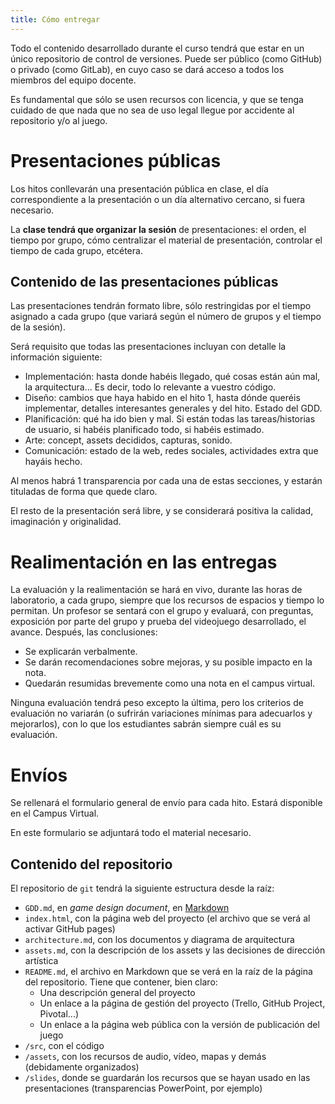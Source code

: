 ```yaml
---
title: Cómo entregar
---
```


Todo el contenido desarrollado durante el curso tendrá que estar en un único repositorio de control de versiones. Puede ser público (como GitHub) o privado (como GitLab), en cuyo caso se dará acceso a todos los miembros del equipo docente.

Es fundamental que sólo se usen recursos con licencia, y que se tenga cuidado de que nada que no sea de uso legal llegue por accidente al repositorio y/o al juego.

# Presentaciones públicas

Los hitos conllevarán una presentación pública en clase, el día correspondiente a la presentación o un día alternativo cercano, si fuera necesario.

La **clase tendrá que organizar la sesión** de presentaciones: el orden, el tiempo por grupo, cómo centralizar el material de presentación, controlar el tiempo de cada grupo, etcétera.

## Contenido de las presentaciones públicas

Las presentaciones tendrán formato libre, sólo restringidas por el tiempo asignado a cada grupo (que variará según el número de grupos y el tiempo de la sesión).

Será requisito que todas las presentaciones incluyan con detalle la información siguiente:

- Implementación: hasta donde habéis llegado, qué cosas están aún mal, la arquitectura... Es decir, todo lo relevante a vuestro código.
- Diseño: cambios que haya habido en el hito 1, hasta dónde queréis implementar, detalles interesantes generales y del hito. Estado del GDD.
- Planificación: qué ha ido bien y mal. Si están todas las tareas/historias de usuario, si habéis planificado todo, si habéis estimado.
- Arte: concept, assets decididos, capturas, sonido.
- Comunicación: estado de la web, redes sociales, actividades extra que hayáis hecho.

Al menos habrá 1 transparencia por cada una de estas secciones, y estarán tituladas de forma que quede claro.

El resto de la presentación será libre, y se considerará positiva la calidad, imaginación y originalidad.

# Realimentación en las entregas

La evaluación y la realimentación se hará en vivo, durante las horas de laboratorio, a cada grupo, siempre que los recursos de espacios y tiempo lo permitan. Un profesor se sentará con el grupo y evaluará, con preguntas, exposición por parte del grupo y prueba del videojuego desarrollado, el avance. Después, las conclusiones:

- Se explicarán verbalmente.
- Se darán recomendaciones sobre mejoras, y su posible impacto en la nota.
- Quedarán resumidas brevemente como una nota en el campus virtual.

Ninguna evaluación tendrá peso excepto la última, pero los criterios de evaluación no variarán (o sufrirán variaciones mínimas para adecuarlos y mejorarlos), con lo que los estudiantes sabrán siempre cuál es su evaluación.

# Envíos

Se rellenará el formulario general de envío para cada hito. Estará disponible en el Campus Virtual.

En este formulario se adjuntará todo el material necesario.

## Contenido del repositorio

El repositorio de `git` tendrá la siguiente estructura desde la raíz:

- `GDD.md`, en *game design document*, en [Markdown](https://guides.github.com/features/mastering-markdown/)
- `index.html`, con la página web del proyecto (el archivo que se verá al activar GitHub pages)
- `architecture.md`, con los documentos y diagrama de arquitectura
- `assets.md`, con la descripción de los assets y las decisiones de dirección artística
- `README.md`, el archivo en Markdown que se verá en la raíz de la página del repositorio. Tiene que contener, bien claro:
    - Una descripción general del proyecto
    - Un enlace a la página de gestión del proyecto (Trello, GitHub Project, Pivotal...)
    - Un enlace a la página web pública con la versión de publicación del juego
- `/src`, con el código
- `/assets`, con los recursos de audio, vídeo, mapas y demás (debidamente organizados)
- `/slides`, donde se guardarán los recursos que se hayan usado en las presentaciones (transparencias PowerPoint, por ejemplo)
